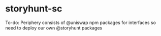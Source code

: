 # storyhunt-sc

To-do:
Periphery consists of @uniswap npm packages for interfaces so need to deploy our own @storyhunt packages